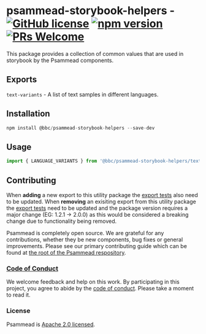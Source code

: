# psammead-storybook-helpers - [![GitHub license](https://img.shields.io/badge/license-Apache%202.0-blue.svg)](https://github.com/bbc/psammead/blob/latest/LICENSE) [![npm version](https://img.shields.io/npm/v/@bbc/psammead-assets.svg)](https://www.npmjs.com/package/@bbc/psammead-assets) [![PRs Welcome](https://img.shields.io/badge/PRs-welcome-brightgreen.svg)](https://github.com/bbc/psammead/blob/latest/CONTRIBUTING.md)

This package provides a collection of common values that are used in storybook by the Psammead components.

## Exports

`text-variants` - A list of text samples in different languages.

## Installation

```jsx
npm install @bbc/psammead-storybook-helpers --save-dev
```

## Usage

```jsx
import { LANGUAGE_VARIANTS } from '@bbc/psammead-storybook-helpers/text-variants';
```

## Contributing

When **adding** a new export to this utility package the [export tests](https://github.com/bbc/psammead/blob/0ddf2a24089b9544c82c39be4db9f2151b39cc0d/packages/utilities/psammead-storybook-helpers/index.test.jsx#L5-L7) also need to be updated. When **removing** an exisiting export from this utility package the [export tests](https://github.com/bbc/psammead/blob/0ddf2a24089b9544c82c39be4db9f2151b39cc0d/packages/utilities/psammead-storybook-helpers/index.test.jsx#L5-L7) need to be updated and the package version requires a major change (EG: 1.2.1 -> 2.0.0) as this would be considered a breaking change due to functionality being removed.

Psammead is completely open source. We are grateful for any contributions, whether they be new components, bug fixes or general improvements. Please see our primary contributing guide which can be found at [the root of the Psammead respository](https://github.com/bbc/psammead/blob/latest/CONTRIBUTING.md).

### [Code of Conduct](https://github.com/bbc/psammead/blob/latest/CODE_OF_CONDUCT.md)

We welcome feedback and help on this work. By participating in this project, you agree to abide by the [code of conduct](https://github.com/bbc/psammead/blob/latest/CODE_OF_CONDUCT.md). Please take a moment to read it.

### License

Psammead is [Apache 2.0 licensed](https://github.com/bbc/psammead/blob/latest/LICENSE).

